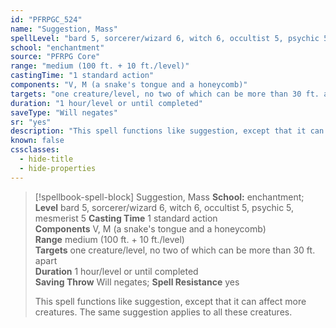 ```yaml
---
id: "PFRPGC_524"
name: "Suggestion, Mass"
spellLevel: "bard 5, sorcerer/wizard 6, witch 6, occultist 5, psychic 5, mesmerist 5"
school: "enchantment"
source: "PFRPG Core"
range: "medium (100 ft. + 10 ft./level)"
castingTime: "1 standard action"
components: "V, M (a snake's tongue and a honeycomb)"
targets: "one creature/level, no two of which can be more than 30 ft. apart"
duration: "1 hour/level or until completed"
saveType: "Will negates"
sr: "yes"
description: "This spell functions like suggestion, except that it can affect more creatures. The same suggestion applies to all these creatures."
known: false
cssclasses:
  - hide-title
  - hide-properties
---
```


> [!spellbook-spell-block] Suggestion, Mass
> **School:** enchantment; **Level** bard 5, sorcerer/wizard 6, witch 6, occultist 5, psychic 5, mesmerist 5
> **Casting Time** 1 standard action  
> **Components** V, M (a snake's tongue and a honeycomb)  
> **Range** medium (100 ft. + 10 ft./level)  
> **Targets** one creature/level, no two of which can be more than 30 ft. apart  
> **Duration** 1 hour/level or until completed  
> **Saving Throw** Will negates; **Spell Resistance** yes
> 
> This spell functions like suggestion, except that it can affect more creatures. The same suggestion applies to all these creatures.